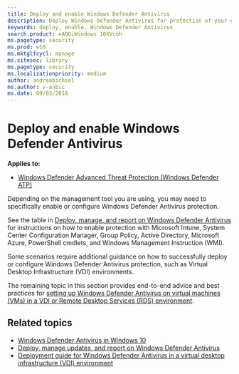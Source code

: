 ```yaml
---
title: Deploy and enable Windows Defender Antivirus 
description: Deploy Windows Defender Antivirus for protection of your endpoints with Microsoft Intune, System Center Configuration Manager, Group Policy, PowerShell cmdlets, or WMI.
keywords: deploy, enable, Windows Defender Antivirus
search.product: eADQiWindows 10XVcnh
ms.pagetype: security
ms.prod: w10
ms.mktglfcycl: manage
ms.sitesec: library
ms.pagetype: security
ms.localizationpriority: medium
author: andreabichsel
ms.author: v-anbic
ms.date: 09/03/2018
---
```


# Deploy and enable Windows Defender Antivirus

**Applies to:**

- [Windows Defender Advanced Threat Protection (Windows Defender ATP)](https://wincom.blob.core.windows.net/documents/Windows10_Commercial_Comparison.pdf)

Depending on the management tool you are using, you may need to specifically enable or configure Windows Defender Antivirus protection.

See the table in [Deploy, manage, and report on Windows Defender Antivirus](deploy-manage-report-windows-defender-antivirus.md#ref2) for instructions on how to enable protection with Microsoft Intune, System Center Configuration Manager, Group Policy, Active Directory, Microsoft Azure, PowerShell cmdlets, and Windows Management Instruction (WMI).

Some scenarios require additional guidance on how to successfully deploy or configure Windows Defender Antivirus protection, such as Virtual Desktop Infrastructure (VDI) environments.

The remaining topic in this section provides end-to-end advice and best practices for [setting up Windows Defender Antivirus on virtual machines (VMs) in a VDI or Remote Desktop Services (RDS) environment](deployment-vdi-windows-defender-antivirus.md).

## Related topics

- [Windows Defender Antivirus in Windows 10](windows-defender-antivirus-in-windows-10.md)
- [Deploy, manage updates, and report on Windows Defender Antivirus](deploy-manage-report-windows-defender-antivirus.md)
- [Deployment guide for Windows Defender Antivirus in a virtual desktop infrastructure (VDI) environment](deployment-vdi-windows-defender-antivirus.md)